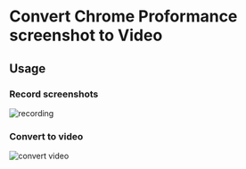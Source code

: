 # Convert Chrome Proformance screenshot to Video

## Usage

### Record screenshots

![recording](http://wstaw.org/m/2018/04/15/record.gif)

### Convert to video

![convert video](http://wstaw.org/m/2018/04/15/video.gif)
